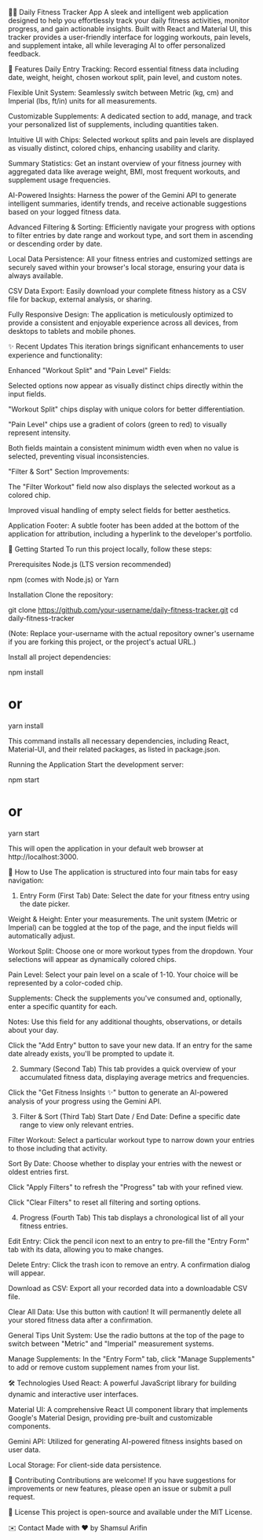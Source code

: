 🏋️‍♀️ Daily Fitness Tracker App
A sleek and intelligent web application designed to help you effortlessly track your daily fitness activities, monitor progress, and gain actionable insights. Built with React and Material UI, this tracker provides a user-friendly interface for logging workouts, pain levels, and supplement intake, all while leveraging AI to offer personalized feedback.

🌟 Features
Daily Entry Tracking: Record essential fitness data including date, weight, height, chosen workout split, pain level, and custom notes.

Flexible Unit System: Seamlessly switch between Metric (kg, cm) and Imperial (lbs, ft/in) units for all measurements.

Customizable Supplements: A dedicated section to add, manage, and track your personalized list of supplements, including quantities taken.

Intuitive UI with Chips: Selected workout splits and pain levels are displayed as visually distinct, colored chips, enhancing usability and clarity.

Summary Statistics: Get an instant overview of your fitness journey with aggregated data like average weight, BMI, most frequent workouts, and supplement usage frequencies.

AI-Powered Insights: Harness the power of the Gemini API to generate intelligent summaries, identify trends, and receive actionable suggestions based on your logged fitness data.

Advanced Filtering & Sorting: Efficiently navigate your progress with options to filter entries by date range and workout type, and sort them in ascending or descending order by date.

Local Data Persistence: All your fitness entries and customized settings are securely saved within your browser's local storage, ensuring your data is always available.

CSV Data Export: Easily download your complete fitness history as a CSV file for backup, external analysis, or sharing.

Fully Responsive Design: The application is meticulously optimized to provide a consistent and enjoyable experience across all devices, from desktops to tablets and mobile phones.

✨ Recent Updates
This iteration brings significant enhancements to user experience and functionality:

Enhanced "Workout Split" and "Pain Level" Fields:

Selected options now appear as visually distinct chips directly within the input fields.

"Workout Split" chips display with unique colors for better differentiation.

"Pain Level" chips use a gradient of colors (green to red) to visually represent intensity.

Both fields maintain a consistent minimum width even when no value is selected, preventing visual inconsistencies.

"Filter & Sort" Section Improvements:

The "Filter Workout" field now also displays the selected workout as a colored chip.

Improved visual handling of empty select fields for better aesthetics.

Application Footer: A subtle footer has been added at the bottom of the application for attribution, including a hyperlink to the developer's portfolio.

🚀 Getting Started
To run this project locally, follow these steps:

Prerequisites
Node.js (LTS version recommended)

npm (comes with Node.js) or Yarn

Installation
Clone the repository:

git clone https://github.com/your-username/daily-fitness-tracker.git
cd daily-fitness-tracker

(Note: Replace your-username with the actual repository owner's username if you are forking this project, or the project's actual URL.)

Install all project dependencies:

npm install
# or
yarn install

This command installs all necessary dependencies, including React, Material-UI, and their related packages, as listed in package.json.

Running the Application
Start the development server:

npm start
# or
yarn start

This will open the application in your default web browser at http://localhost:3000.

📖 How to Use
The application is structured into four main tabs for easy navigation:

1. Entry Form (First Tab)
Date: Select the date for your fitness entry using the date picker.

Weight & Height: Enter your measurements. The unit system (Metric or Imperial) can be toggled at the top of the page, and the input fields will automatically adjust.

Workout Split: Choose one or more workout types from the dropdown. Your selections will appear as dynamically colored chips.

Pain Level: Select your pain level on a scale of 1-10. Your choice will be represented by a color-coded chip.

Supplements: Check the supplements you've consumed and, optionally, enter a specific quantity for each.

Notes: Use this field for any additional thoughts, observations, or details about your day.

Click the "Add Entry" button to save your new data. If an entry for the same date already exists, you'll be prompted to update it.

2. Summary (Second Tab)
This tab provides a quick overview of your accumulated fitness data, displaying average metrics and frequencies.

Click the "Get Fitness Insights ✨" button to generate an AI-powered analysis of your progress using the Gemini API.

3. Filter & Sort (Third Tab)
Start Date / End Date: Define a specific date range to view only relevant entries.

Filter Workout: Select a particular workout type to narrow down your entries to those including that activity.

Sort By Date: Choose whether to display your entries with the newest or oldest entries first.

Click "Apply Filters" to refresh the "Progress" tab with your refined view.

Click "Clear Filters" to reset all filtering and sorting options.

4. Progress (Fourth Tab)
This tab displays a chronological list of all your fitness entries.

Edit Entry: Click the pencil icon next to an entry to pre-fill the "Entry Form" tab with its data, allowing you to make changes.

Delete Entry: Click the trash icon to remove an entry. A confirmation dialog will appear.

Download as CSV: Export all your recorded data into a downloadable CSV file.

Clear All Data: Use this button with caution! It will permanently delete all your stored fitness data after a confirmation.

General Tips
Unit System: Use the radio buttons at the top of the page to switch between "Metric" and "Imperial" measurement systems.

Manage Supplements: In the "Entry Form" tab, click "Manage Supplements" to add or remove custom supplement names from your list.

🛠️ Technologies Used
React: A powerful JavaScript library for building dynamic and interactive user interfaces.

Material UI: A comprehensive React UI component library that implements Google's Material Design, providing pre-built and customizable components.

Gemini API: Utilized for generating AI-powered fitness insights based on user data.

Local Storage: For client-side data persistence.

🤝 Contributing
Contributions are welcome! If you have suggestions for improvements or new features, please open an issue or submit a pull request.

📄 License
This project is open-source and available under the MIT License.

✉️ Contact
Made with ❤️ by Shamsul Arifin